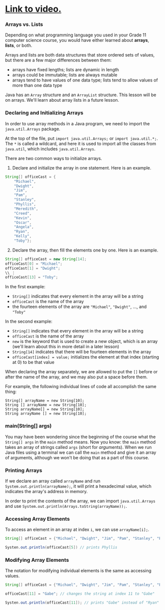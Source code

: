 # [Link to video.](https://www.youtube.com/watch?v=B0wFWPHkesA&list=PLVD25niNi0BnyWtuQTSchyZWbQrMq_PUu)

### Arrays vs. Lists

Depending on what programming language you used in your Grade 11 computer science course, you would have either learned about **arrays**, **lists**, or both.

Arrays and lists are both data structures that store ordered sets of values, but there are a few major differences between them:

* arrays have fixed lengths; lists are dynamic in length
* arrays could be immutable; lists are always mutable
* arrays tend to have values of one data type; lists tend to allow values of more than one data type

Java has an `Array` structure and an `ArrayList` structure. This lesson will be on arrays. We'll learn about array lists in a future lesson.

### Declaring and Initializing Arrays

In order to use array methods in a Java program, we need to import the `java.util.Arrays` package.

At the top of the file, put `import java.util.Arrays;` or `import java.util.*;`. The `*` is called a wildcard, and here it is used to import all the classes from `java.util`, which includes `java.util.Arrays`.

There are two common ways to initialize arrays.

1. Declare and initialize the array in one statement.
   Here is an example.

```java
String[] officeCast = {
    "Michael",
    "Dwight",
    "Jim",
    "Pam",
    "Stanley",
    "Phyllis",
    "Meredith",
    "Creed",
    "Kevin",
    "Oscar",
    "Angela",
    "Ryan",
    "Kelly",
    "Toby"};
```

2. Declare the array, then fill the elements one by one.
   Here is an example.

```java
String[] officeCast = new String[14];
officeCast[0] = "Michael";
officeCast[1] = "Dwight";
\\ ⋮
officeCast[13] = "Toby";
```

In the first example:

* `String[]` indicates that every element in the array will be a string
* `officeCast` is the name of the array
* the fourteen elements of the array are `"Michael"`, `"Dwight"`, ..., and `"Toby"`

In the second example:

* `String[]` indicates that every element in the array will be a string
* `officeCast` is the name of the array
* `new` is the keyword that is used to create a new object, which is an array (we'll learn about this in more detail in a later lesson)
* `String[14]` indicates that there will be fourteen elements in the array
* `officeCast[index] = value;` initializes the element at that index (starting at 0) to be that value

When declaring the array separately, we are allowed to put the `[]` before or after the name of the array, and we may also put a space before them.

For example, the following individual lines of code all accomplish the same thing:

`String[] arrayName = new String[10];`    
`String [] arrayName = new String[10];`    
`String arrayName[] = new String[10];`    
`String arrayName [] = new String[10];`

### main(String[] args)

You may have been wondering since the beginning of the course what the `String[] args` in the `main` method means. Now you know: the `main` method takes an array of strings called `args` (short for *arg*uments). When we run Java files using a terminal we can call the `main` method and give it an array of arguments, although we won't be doing that as a part of this course. 

### Printing Arrays

If we declare an array called `arrayName` and run `System.out.println(arrayName);`, it will print a hexadecimal value, which indicates the array's address in memory.

In order to print the contents of the array, we can import `java.util.Arrays` and use `System.out.println(Arrays.toString(arrayName));`. 

### Accessing Array Elements

To access an element in an array at index `i`, we can use `arrayName[i];`.

```java
String[] officeCast = {"Michael", "Dwight", "Jim", "Pam", "Stanley", "Phyllis", "Meredith", "Creed", "Kevin", "Oscar", "Angela", "Ryan", "Kelly", "Toby"};

Systen.out.println(officeCast[5]) // prints Phyllis
```

### Modifying Array Elements

The notation for modifying individual elements is the same as accessing values.

```java
String[] officeCast = {"Michael", "Dwight", "Jim", "Pam", "Stanley", "Phyllis", "Meredith", "Creed", "Kevin", "Oscar", "Angela", "Ryan", "Kelly", "Toby"};

officeCast[11] = "Gabe"; // changes the string at index 11 to "Gabe"

Systen.out.println(officeCast[11]); // prints "Gabe" instead of "Ryan"
```
